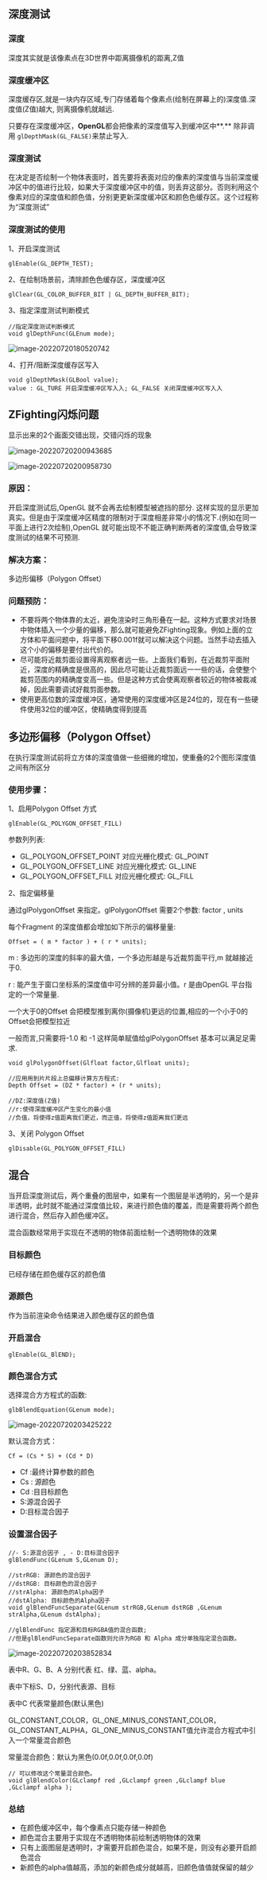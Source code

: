 ## 深度测试

### 深度

深度其实就是该像素点在3D世界中距离摄像机的距离,Z值

### 深度缓冲区

深度缓存区,就是⼀块内存区域,专⻔存储着每个像素点(绘制在屏幕上的)深度值.深度值(Z值)越⼤, 则离摄像机就越远.

只要存在深度缓冲区，**OpenGL**都会把像素的深度值写⼊到缓冲区中**.** 除⾮调用 `glDepthMask(GL_FALSE)`来禁⽌写⼊.

### 深度测试

在决定是否绘制⼀个物体表⾯时，⾸先要将表面对应的像素的深度值与当前深度缓冲区中的值进行比较，如果⼤于深度缓冲区中的值，则丢弃这部分。否则利⽤这个像素对应的深度值和颜⾊值，分别更更新深度缓冲区和颜⾊色缓存区。这个过程称为“深度测试”

### 深度测试的使用

1、开启深度测试

```
glEnable(GL_DEPTH_TEST);
```

2、在绘制场景前，清除颜⾊色缓存区，深度缓冲区

```
glClear(GL_COLOR_BUFFER_BIT | GL_DEPTH_BUFFER_BIT);
```

3、指定深度测试判断模式

```
//指定深度测试判断模式
void glDepthFunc(GLEnum mode);
```

![image-20220720180520742](http://xingyajie.oss-cn-hangzhou.aliyuncs.com/uPic/image-20220720180520742.png)

4、打开/阻断深度缓存区写入

```
void glDepthMask(GLBool value);
value : GL_TURE 开启深度缓冲区写⼊入; GL_FALSE 关闭深度缓冲区写⼊入
```

## ZFighting闪烁问题

显示出来的2个画面交错出现，交错闪烁的现象

![image-20220720200943685](http://xingyajie.oss-cn-hangzhou.aliyuncs.com/uPic/image-20220720200943685.png)

![image-20220720200958730](http://xingyajie.oss-cn-hangzhou.aliyuncs.com/uPic/image-20220720200958730.png)

### 原因：

开启深度测试后,OpenGL 就不会再去绘制模型被遮挡的部分. 这样实现的显示更加真实。但是由于深度缓冲区精度的限制对于深度相差⾮常⼩的情况下.(例如在同⼀平面上进⾏2次绘制),OpenGL 就可能出现不不能正确判断两者的深度值,会导致深度测试的结果不可预测.

### 解决方案：

多边形偏移（Polygon Offset）

### 问题预防：

- 不要将两个物体靠的太近，避免渲染时三角形叠在一起。这种方式要求对场景中物体插入一个少量的偏移，那么就可能避免ZFighting现象。例如上面的⽴方体和平面问题中，将平⾯下移0.001f就可以解决这个问题。当然手动去插入这个小的偏移是要付出代价的。
-  尽可能将近裁剪⾯设置得离观察者远⼀些。上⾯我们看到，在近裁剪平⾯附近，深度的精确度是很⾼的，因此尽可能让近裁剪面远⼀一些的话，会使整个裁剪范围内的精确度变⾼一些。但是这种⽅式会使离观察者较近的物体被裁减掉，因此需要调试好裁剪面参数。 
- 使⽤更高位数的深度缓冲区，通常使用的深度缓冲区是24位的，现在有⼀些硬件使⽤32位的缓冲区，使精确度得到提⾼

## 多边形偏移（Polygon Offset）

在执⾏深度测试前将⽴方体的深度值做⼀些细微的增加，使重叠的2个图形深度值之间有所区分

### 使用步骤：

1、启⽤Polygon Offset 方式 

```
glEnable(GL_POLYGON_OFFSET_FILL)
```

参数列列表: 

- GL_POLYGON_OFFSET_POINT 	对应光栅化模式: GL_POINT
- GL_POLYGON_OFFSET_LINE       对应光栅化模式: GL_LINE
- GL_POLYGON_OFFSET_FILL        对应光栅化模式: GL_FILL


2、指定偏移量

通过glPolygonOffset 来指定。glPolygonOffset 需要2个参数: factor , units 

每个Fragment 的深度值都会增加如下所示的偏移量量:

`Offset = ( m * factor ) + ( r * units);`

m : 多边形的深度的斜率的最⼤值，一个多边形越是与近裁剪面平行,m 就越接近于0.

r : 能产⽣于窗口坐标系的深度值中可分辨的差异最⼩值。r 是由OpenGL 平台指定的一个常量量.

⼀个大于0的Offset 会把模型推到离你(摄像机)更远的位置,相应的一个⼩于0的Offset会把模型拉近

一般⽽言,只需要将-1.0 和 -1 这样简单赋值给glPolygonOffset 基本可以满⾜足需求.

```
void glPolygonOffset(Glfloat factor,Glfloat units);

//应⽤用到⽚片段上总偏移计算⽅方程式:
Depth Offset = (DZ * factor) + (r * units); 

//DZ:深度值(Z值)
//r:使得深度缓冲区产⽣变化的最小值
//负值，将使得z值距离我们更近，⽽正值，将使得z值距离我们更远
```

3、关闭 Polygon Offset

```
glDisable(GL_POLYGON_OFFSET_FILL)
```

## 混合

当开启深度测试后，两个重叠的图层中，如果有一个图层是半透明的，另一个是非半透明，此时就不能通过深度值比较，来进行颜色值的覆盖，而是需要将两个颜色进行混合，然后存入颜色缓冲区。

混合函数经常用于实现在不透明的物体前⾯绘制⼀个透明物体的效果

### 目标颜色

已经存储在颜色缓存区的颜色值

### 源颜色

作为当前渲染命令结果进入颜色缓存区的颜色值

### 开启混合

```
glEnable(GL_BlEND);
```

### 颜色混合方式

选择混合⽅方程式的函数:

```
glbBlendEquation(GLenum mode);
```

![image-20220720203425222](http://xingyajie.oss-cn-hangzhou.aliyuncs.com/uPic/image-20220720203425222.png)

默认混合方式：

```
Cf = (Cs * S) + (Cd * D)
```

- Cf :最终计算参数的颜色 
- Cs : 源颜色
- Cd :⽬目标颜色 
- S:源混合因⼦ 
- D:⽬标混合因⼦

### 设置混合因子

```
//- S:源混合因⼦ , - D:⽬标混合因⼦
glBlendFunc(GLenum S,GLenum D);

//strRGB: 源颜⾊的混合因⼦
//dstRGB: ⽬标颜色的混合因⼦ 
//strAlpha: 源颜色的Alpha因⼦ 
//dstAlpha: 目标颜⾊的Alpha因⼦
void glBlendFuncSeparate(GLenum strRGB,GLenum dstRGB ,GLenum strAlpha,GLenum dstAlpha);

//glBlendFunc 指定源和⽬标RGBA值的混合函数;
//但是glBlendFuncSeparate函数则允许为RGB 和 Alpha 成分单独指定混合函数。
```

![image-20220720203852834](http://xingyajie.oss-cn-hangzhou.aliyuncs.com/uPic/image-20220720203852834.png)

表中R、G、B、A 分别代表 红、绿、蓝、alpha。 

表中下标S、D，分别代表源、⽬标

表中C 代表常量颜⾊(默认⿊色)

GL_CONSTANT_COLOR，GL_ONE_MINUS_CONSTANT_COLOR，GL_CONSTANT_ALPHA，GL_ONE_MINUS_CONSTANT值允许混合⽅程式中引入⼀个常量混合颜⾊

常量混合颜⾊：默认为黑色(0.0f,0.0f,0.0f,0.0f)

```
// 可以修改这个常量混合颜色。
void glBlendColor(GLclampf red ,GLclampf green ,GLclampf blue ,GLclampf alpha );
```

### 总结

- 在颜色缓冲区中，每个像素点只能存储一种颜色
- 颜色混合主要用于实现在不透明物体前绘制透明物体的效果
- 只有上面图层是透明时，才需要开启颜色混合，如果不是，则没有必要开启颜色混合
- 新颜色的alpha值越高，添加的新颜色成分就越高，旧颜色值值就保留的越少

